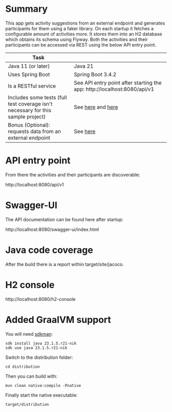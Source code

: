 # Summary

This app gets activity suggestions from an external endpoint and generates participants for
them using a faker library. On each startup it fetches a configurable amount of activities more.
It stores them into an H2 database which obtains its schema using Flyway.
Both the activities and their participants can be accessed via REST using the below API entry point.

| Task                                                                             |                                                                                                                                                                                                                                                                                                                                         |
|----------------------------------------------------------------------------------|-----------------------------------------------------------------------------------------------------------------------------------------------------------------------------------------------------------------------------------------------------------------------------------------------------------------------------------------|
| Java 11 (or later)                                                               | Java 21                                                                                                                                                                                                                                                                                                                                 |
| Uses Spring Boot                                                                 | Spring Boot 3.4.2                                                                                                                                                                                                                                                                                                                       |
| Is a RESTful service                                                             | See API entry point after starting the app: http://localhost:8080/api/v1                                                                                                                                                                                                                                                                |
| Includes some tests (full test coverage isn't necessary for this sample project) | See [here](https://github.com/denispaasch/bootiful-activities/blob/master/application/src/test/java/be/dpa/bootiful/activities/application/rest/ActivityControllerTest.java) and [here](https://github.com/denispaasch/bootiful-activities/blob/master/distribution/src/test/java/be/dpa/bootiful/activities/BootifulActivitiesIT.java) |
| Bonus (Optional): requests data from an external endpoint                        | See [here](https://github.com/denispaasch/bootiful-activities/blob/master/infrastructure/src/main/java/be/dpa/bootiful/activities/infrastructure/bored/BoredActivityProvider.java)                                                                                                                                                      |


# API entry point

From there the activities and their participants are discoverable:

http://localhost:8080/api/v1

# Swagger-UI

The API documentation can be found here after startup:

http://localhost:8080/swagger-ui/index.html

# Java code coverage

After the build there is a report within target/site/jacoco.

# H2 console

http://localhost:8080/h2-console

# Added GraalVM support

You will need [sdkman](https://sdkman.io):

```
sdk install java 23.1.5.r21-nik
sdk use java 23.1.5.r21-nik
```
Switch to the distribution folder:
```
cd distribution
```
Then you can build with:
```
mvn clean native:compile -Pnative
```
Finally start the native executable:
```
target/distribution
```



